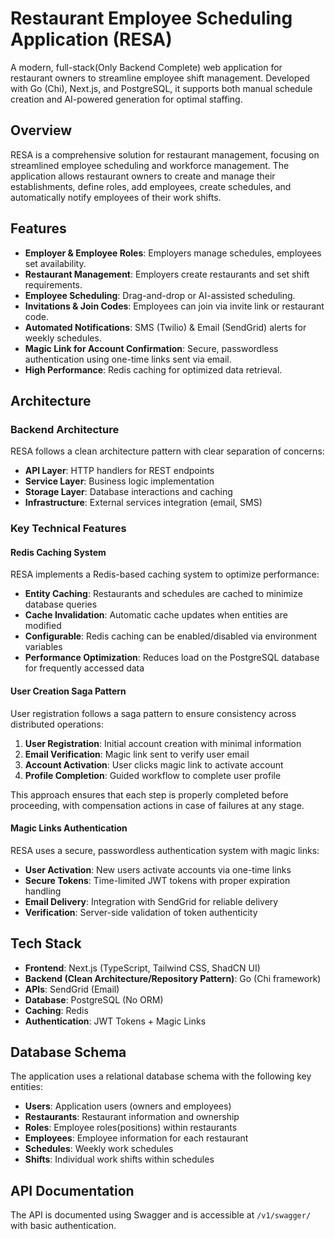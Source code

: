 # Restaurant Employee Scheduling Application (RESA)

A modern, full-stack(Only Backend Complete) web application for restaurant owners to streamline employee shift management. Developed with Go (Chi), Next.js, and PostgreSQL, it supports both manual schedule creation and AI-powered generation for optimal staffing.

## Overview

RESA is a comprehensive solution for restaurant management, focusing on streamlined employee scheduling and workforce management. The application allows restaurant owners to create and manage their establishments, define roles, add employees, create schedules, and automatically notify employees of their work shifts.

## Features

- **Employer & Employee Roles**: Employers manage schedules, employees set availability.
- **Restaurant Management**: Employers create restaurants and set shift requirements.
- **Employee Scheduling**: Drag-and-drop or AI-assisted scheduling.
- **Invitations & Join Codes**: Employees can join via invite link or restaurant code.
- **Automated Notifications**: SMS (Twilio) & Email (SendGrid) alerts for weekly schedules.
- **Magic Link for Account Confirmation**: Secure, passwordless authentication using one-time links sent via email.
- **High Performance**: Redis caching for optimized data retrieval.

## Architecture

### Backend Architecture

RESA follows a clean architecture pattern with clear separation of concerns:

- **API Layer**: HTTP handlers for REST endpoints
- **Service Layer**: Business logic implementation
- **Storage Layer**: Database interactions and caching
- **Infrastructure**: External services integration (email, SMS)

### Key Technical Features

#### Redis Caching System

RESA implements a Redis-based caching system to optimize performance:

- **Entity Caching**: Restaurants and schedules are cached to minimize database queries
- **Cache Invalidation**: Automatic cache updates when entities are modified
- **Configurable**: Redis caching can be enabled/disabled via environment variables
- **Performance Optimization**: Reduces load on the PostgreSQL database for frequently accessed data

#### User Creation Saga Pattern

User registration follows a saga pattern to ensure consistency across distributed operations:

1. **User Registration**: Initial account creation with minimal information
2. **Email Verification**: Magic link sent to verify user email
3. **Account Activation**: User clicks magic link to activate account
4. **Profile Completion**: Guided workflow to complete user profile

This approach ensures that each step is properly completed before proceeding, with compensation actions in case of failures at any stage.

#### Magic Links Authentication

RESA uses a secure, passwordless authentication system with magic links:

- **User Activation**: New users activate accounts via one-time links
- **Secure Tokens**: Time-limited JWT tokens with proper expiration handling
- **Email Delivery**: Integration with SendGrid for reliable delivery
- **Verification**: Server-side validation of token authenticity

## Tech Stack

- **Frontend**: Next.js (TypeScript, Tailwind CSS, ShadCN UI)
- **Backend (Clean Architecture/Repository Pattern)**: Go (Chi framework)
- **APIs**: SendGrid (Email)
- **Database**: PostgreSQL (No ORM)
- **Caching**: Redis
- **Authentication**: JWT Tokens + Magic Links

## Database Schema

The application uses a relational database schema with the following key entities:

- **Users**: Application users (owners and employees)
- **Restaurants**: Restaurant information and ownership
- **Roles**: Employee roles(positions) within restaurants
- **Employees**: Employee information for each restaurant
- **Schedules**: Weekly work schedules
- **Shifts**: Individual work shifts within schedules

## API Documentation

The API is documented using Swagger and is accessible at `/v1/swagger/` with basic authentication.
